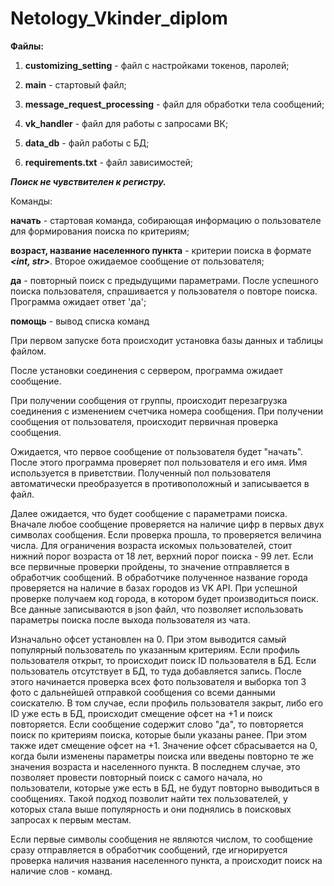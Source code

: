 # Netology_Vkinder_diplom

**Файлы:**

1. **customizing_setting** - файл с настройками токенов, паролей;

2. **main** - стартовый файл;

3. **message_request_processing** - файл для обработки тела сообщений;

4. **vk_handler** - файл для работы с запросами ВК;

5. **data_db** - файл работы с БД;

6. **requirements.txt** - файл зависимостей;



**_Поиск не чувствителен к регистру._**



Команды:

**начать** - стартовая команда, собирающая информацию о пользователе для формирования поиска по критериям;

**возраст, название населенного пункта** - критерии поиска в формате **_<int, str>_**. Второе ожидаемое сообщение от
                                         пользователя;
                                         
**да** - повторный поиск с предыдущими параметрами. После успешного поиска пользователя, спрашивается у пользователя о
       повторе поиска. Программа ожидает ответ 'да';
       
**помощь** - вывод списка команд



При первом запуске бота происходит установка базы данных и таблицы файлом.

После установки соединения с сервером, программа ожидает сообщение.

При получении сообщения от группы, происходит перезагрузка соединения с изменением счетчика номера сообщения.
При получении сообщения от пользователя, происходит первичная проверка сообщения.

Ожидается, что первое сообщение от пользователя будет "начать".
После этого программа проверяет пол пользователя и его имя. Имя используется в приветствии.
Полученный пол пользователя автоматически преобразуется в противоположный и записывается в файл.

Далее ожидается, что будет сообщение с параметрами поиска.
Вначале любое сообщение проверяется на наличие цифр в первых двух символах сообщения.
Если проверка прошла, то проверяется величина числа. Для ограничения возраста искомых пользователей, стоит нижний
порог возраста от 18 лет, верхний порог поиска - 99 лет.
Если все первичные проверки пройдены, то значение отправляется в обработчик сообщений.
    В обработчике полученное название города проверяется на наличие в базах городов из VK API. При успешной проверке
получаем код города, в котором будет производиться поиск.
    Все данные записываются в json файл, что позволяет использовать параметры поиска после выхода пользователя из чата.

Изначально офсет установлен на 0. При этом выводится самый популярный пользователь по указанным критериям.
Если профиль пользователя открыт, то происходит поиск ID пользователя в БД. Если пользователь отсутствует в БД, то
туда добавляется запись. После этого начинается проверка всех фото пользователя и выборка топ 3 фото с дальнейшей
отправкой сообщения со всеми данными соискателю.
    В том случае, если профиль пользователя закрыт, либо его ID уже есть в БД, происходит смещение офсет на +1 и поиск
повторяется.
    Если сообщение содержит слово "да", то повторяется поиск по критериям поиска, которые были указаны ранее. При этом
также идет смещение офсет на +1.
    Значение офсет сбрасывается на 0, когда были изменены параметры поиска или введены повторно те же значения возраста
и населенного пункта. В последнем случае, это позволяет провести повторный поиск с самого начала, но пользователи,
которые уже есть в БД, не будут повторно выводиться в сообщениях. Такой подход позволит найти тех
пользователей, у которых стала выше популярность и они поднялись в поисковых запросах к первым местам.

Если первые символы сообщения не являются числом, то сообщение сразу отправляется в обработчик сообщений, где
игнорируется проверка наличия названия населенного пункта, а происходит поиск на наличие слов - команд.

